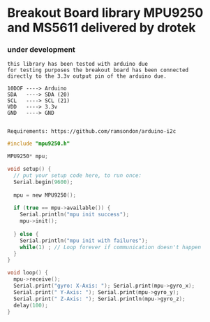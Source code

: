 # Breakout Board library MPU9250 and MS5611 delivered by drotek
### under development


	this library has been tested with arduino due
	for testing purposes the breakout board has been connected 
	directly to the 3.3v output pin of the arduino due.

	10DOF ----> Arduino
	SDA   ----> SDA (20)
	SCL   ----> SCL (21)
	VDD   ----> 3.3v
	GND   ----> GND


	Requirements: https://github.com/ramsondon/arduino-i2c


```c
#include "mpu9250.h"

MPU9250* mpu;

void setup() {
  // put your setup code here, to run once:
  Serial.begin(9600);
  
  mpu = new MPU9250();
  
  if (true == mpu->available()) {
    Serial.println("mpu init success");
    mpu->init();
    
  } else {
    Serial.println("mpu init with failures");
    while(1) ; // Loop forever if communication doesn't happen
  }
}

void loop() {
  mpu->receive();
  Serial.print("gyro: X-Axis: "); Serial.print(mpu->gyro_x);
  Serial.print(" Y-Axis: "); Serial.print(mpu->gyro_y);
  Serial.print(" Z-Axis: "); Serial.println(mpu->gyro_z);
  delay(100);
}

```
